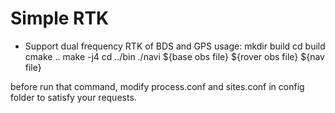 # Simple RTK
- Support dual frequency RTK of BDS and GPS
usage: 
mkdir build
cd build
cmake ..
make -j4
cd ../bin
./navi ${base obs file} ${rover obs file} ${nav file}

before run that command, modify process.conf and sites.conf in config folder to 
satisfy your requests.
